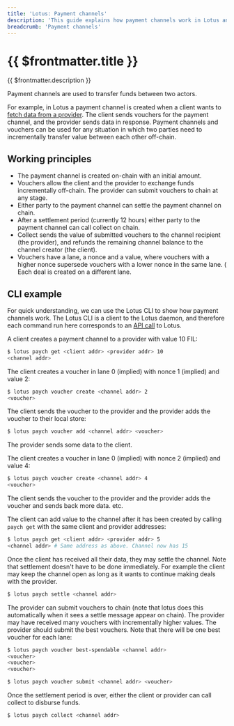 ```yaml
---
title: 'Lotus: Payment channels'
description: 'This guide explains how payment channels work in Lotus and provides some examples about how to operate with them.'
breadcrumb: 'Payment channels'
---
```


# {{ $frontmatter.title }}

{{ $frontmatter.description }}

Payment channels are used to transfer funds between two actors.

For example, in Lotus a payment channel is created when a client wants to [fetch data from a provider](../../store/how-filecoin-works.md#deals). The client sends vouchers for the payment channel, and the provider sends data in response. Payment channels and vouchers can be used for any situation in which two parties need to incrementally transfer value between each other off-chain.

## Working principles

- The payment channel is created on-chain with an initial amount.
- Vouchers allow the client and the provider to exchange funds incrementally off-chain. The provider can submit vouchers to chain at any stage.
- Either party to the payment channel can settle the payment channel on chain.
- After a settlement period (currently 12 hours) either party to the payment channel can call collect on chain.
- Collect sends the value of submitted vouchers to the channel recipient (the provider), and refunds the remaining channel balance to the channel creator (the client).
- Vouchers have a lane, a nonce and a value, where vouchers with a higher nonce supersede vouchers with a lower nonce in the same lane.
  ( Each deal is created on a different lane.

## CLI example

For quick understanding, we can use the Lotus CLI to show how payment channels work. The Lotus CLI is a client to the Lotus daemon, and therefore each command run here corresponds to an [API call](../../reference/lotus-api) to Lotus.

A client creates a payment channel to a provider with value 10 FIL:

```sh
$ lotus paych get <client addr> <provider addr> 10
<channel addr>
```

The client creates a voucher in lane 0 (implied) with nonce 1 (implied) and value 2:

```sh
$ lotus paych voucher create <channel addr> 2
<voucher>
```

The client sends the voucher to the provider and the provider adds the voucher to their local store:

```sh
$ lotus paych voucher add <channel addr> <voucher>
```

The provider sends some data to the client.

The client creates a voucher in lane 0 (implied) with nonce 2 (implied) and value 4:

```sh
$ lotus paych voucher create <channel addr> 4
<voucher>
```

The client sends the voucher to the provider and the provider adds the voucher and sends back more data.
etc.

The client can add value to the channel after it has been created by calling `paych get` with the same client and provider addresses:

```sh
$ lotus paych get <client addr> <provider addr> 5
<channel addr> # Same address as above. Channel now has 15
```

Once the client has received all their data, they may settle the channel. Note that settlement doesn't have to be done immediately. For example the client may keep the channel open as long as it wants to continue making deals with the provider.

```sh
$ lotus paych settle <channel addr>
```

The provider can submit vouchers to chain (note that lotus does this automatically when it sees a settle message appear on chain). The provider may have received many vouchers with incrementally higher values. The provider should submit the best vouchers. Note that there will be one best voucher for each lane:

```sh
$ lotus paych voucher best-spendable <channel addr>
<voucher>
<voucher>
<voucher>

$ lotus paych voucher submit <channel addr> <voucher>
```

Once the settlement period is over, either the client or provider can call collect to disburse funds.

```sh
$ lotus paych collect <channel addr>
```
